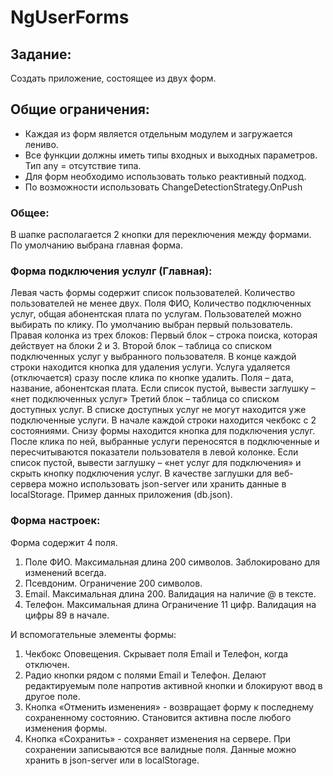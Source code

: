 # NgUserForms
## Задание:
Создать приложение, состоящее из двух форм.
## Общие ограничения:
- Каждая из форм является отдельным модулем и загружается лениво.
- Все функции должны иметь типы входных и выходных параметров. Тип any = отсутствие типа.
- Для форм необходимо использовать только реактивный подход.
- По возможности использовать ChangeDetectionStrategy.OnPush
### Общее:
В шапке располагается 2 кнопки для переключения между формами. По умолчанию выбрана главная форма.
### Форма подключения услулг (Главная):
Левая часть формы содержит список пользователей. Количество пользователей не менее двух. Поля ФИО, Количество
подключенных услуг, общая абонентская плата по услугам. Пользователей можно выбирать по клику. По умолчанию выбран
первый пользователь.
Правая колонка из трех блоков:
Первый блок – строка поиска, которая действует на блоки 2 и 3.
Второй блок – таблица со списком подключенных услуг у выбранного пользователя. В конце каждой строки находится
кнопка для удаления услуги. Услуга удаляется (отключается) сразу после клика по кнопке удалить. Поля – дата,
название, абонентская плата. Если список пустой, вывести заглушку – «нет подключенных услуг»
Третий блок – таблица со списком доступных услуг. В списке доступных услуг не могут находится уже подключенные
услуги. В начале каждой строки находится чекбокс с 2 состояниями. Снизу формы находится кнопка для подключения
услуг. После клика по ней, выбранные услуги переносятся в подключенные и пересчитываются показатели пользователя
в левой колонке. Если список пустой, вывести заглушку – «нет услуг для подключения» и скрыть кнопку подключения
услуг.
В качестве заглушки для веб-сервера можно использовать json-server или хранить данные в localStorage. Пример данных
приложения (db.json).

### Форма настроек:
Форма содержит 4 поля.
1. Поле ФИО. Максимальная длина 200 символов. Заблокировано для изменений всегда.
2. Псевдоним. Ограничение 200 символов.
3. Email. Максимальная длина 200. Валидация на наличие @ в тексте.
4. Телефон. Максимальная длина Ограничение 11 цифр. Валидация на цифры 89 в начале.

И вспомогательные элементы формы:
1. Чекбокс Оповещения. Скрывает поля Email и Телефон, когда отключен.
2. Радио кнопки рядом с полями Email и Телефон. Делают редактируемым поле напротив активной кнопки и блокируют
ввод в другое поле.
3. Кнопка «Отменить изменения» - возвращает форму к последнему сохраненному состоянию. Становится активна после
любого изменения формы.
4. Кнопка «Сохранить» - сохраняет изменения на сервере. При сохранении записываются все валидные поля.
Данные можно хранить в json-server или в localStorage.
